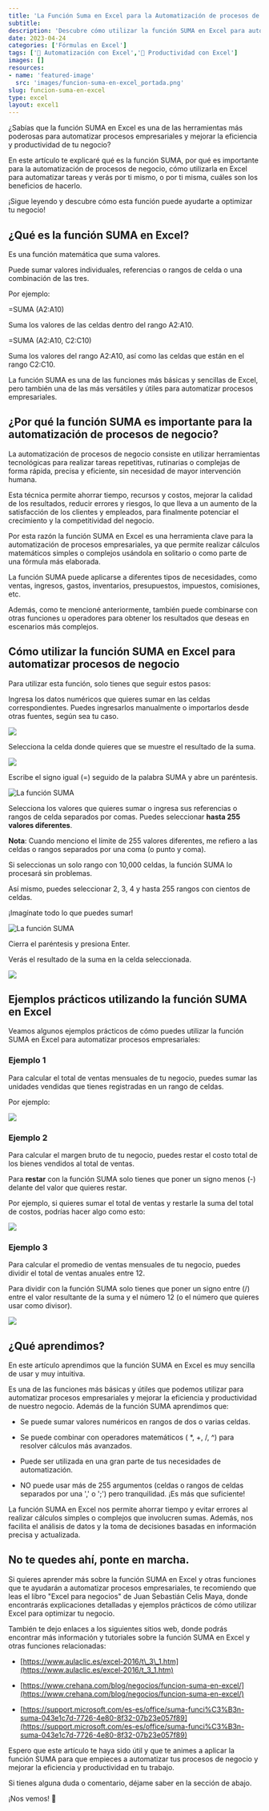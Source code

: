 ```yaml
---
title: 'La Función Suma en Excel para la Automatización de procesos de negocio'
subtitle: 
description: 'Descubre cómo utilizar la función SUMA en Excel para automatizar tus procesos y mejorar la eficiencia y productividad de tu negocio.'
date: 2023-04-24
categories: ['Fórmulas en Excel']
tags: ['🤖 Automatización con Excel','🚀 Productividad con Excel']
images: []
resources: 
- name: 'featured-image'
  src: 'images/funcion-suma-en-excel_portada.png'
slug: funcion-suma-en-excel
type: excel
layout: excel1
---
```


  
¿Sabías que la función SUMA en Excel es una de las herramientas más poderosas para automatizar procesos empresariales y mejorar la eficiencia y productividad de tu negocio?

En este artículo te explicaré qué es la función SUMA, por qué es importante para la automatización de procesos de negocio, cómo utilizarla en Excel para automatizar tareas y verás por ti mismo, o por ti misma, cuáles son los beneficios de hacerlo.

¡Sigue leyendo y descubre cómo esta función puede ayudarte a optimizar tu negocio!

## ¿Qué es la función SUMA en Excel?

Es una función matemática que suma valores.

Puede sumar valores individuales, referencias o rangos de celda o una combinación de las tres.

Por ejemplo:

\=SUMA (A2:A10) 

Suma los valores de las celdas dentro del rango A2:A10.

\=SUMA (A2:A10, C2:C10) 

Suma los valores del rango A2:A10, así como las celdas que están en el rango C2:C10.

La función SUMA es una de las funciones más básicas y sencillas de Excel, pero también una de las más versátiles y útiles para automatizar procesos empresariales.

## ¿Por qué la función SUMA es importante para la automatización de procesos de negocio?

La automatización de procesos de negocio consiste en utilizar herramientas tecnológicas para realizar tareas repetitivas, rutinarias o complejas de forma rápida, precisa y eficiente, sin necesidad de mayor intervención humana.

Esta técnica permite ahorrar tiempo, recursos y costos, mejorar la calidad de los resultados, reducir errores y riesgos, lo que lleva a un aumento de la satisfacción de los clientes y empleados, para finalmente potenciar el crecimiento y la competitividad del negocio.

Por esta razón la función SUMA en Excel es una herramienta clave para la automatización de procesos empresariales, ya que permite realizar cálculos matemáticos simples o complejos usándola en solitario o como parte de una fórmula más elaborada.

La función SUMA puede aplicarse a diferentes tipos de necesidades, como ventas, ingresos, gastos, inventarios, presupuestos, impuestos, comisiones, etc.

Además, como te mencioné anteriormente, también puede combinarse con otras funciones u operadores para obtener los resultados que deseas en escenarios más complejos.

## Cómo utilizar la función SUMA en Excel para automatizar procesos de negocio

  
Para utilizar esta función, solo tienes que seguir estos pasos:

Ingresa los datos numéricos que quieres sumar en las celdas correspondientes. Puedes ingresarlos manualmente o importarlos desde otras fuentes, según sea tu caso.

![](images/image-34.png)

Selecciona la celda donde quieres que se muestre el resultado de la suma.

![](images/image-35.png)

Escribe el signo igual (=) seguido de la palabra SUMA y abre un paréntesis.

![La función SUMA](images/image-36.png)

Selecciona los valores que quieres sumar o ingresa sus referencias o rangos de celda separados por comas. Puedes seleccionar **hasta 255 valores diferentes**.

**Nota**: Cuando menciono el límite de 255 valores diferentes, me refiero a las celdas o rangos separados por una coma (o punto y coma). 

Si seleccionas un solo rango con 10,000 celdas, la función SUMA lo procesará sin problemas. 

Así mismo, puedes seleccionar 2, 3, 4 y hasta 255 rangos con cientos de celdas.

¡Imagínate todo lo que puedes sumar!

![La función SUMA](images/image-37.png)

Cierra el paréntesis y presiona Enter.

Verás el resultado de la suma en la celda seleccionada.

![](images/image-38.png)

## Ejemplos prácticos utilizando la función SUMA en Excel

  
Veamos algunos ejemplos prácticos de cómo puedes utilizar la función SUMA en Excel para automatizar procesos empresariales:

### Ejemplo 1

Para calcular el total de ventas mensuales de tu negocio, puedes sumar las unidades vendidas que tienes registradas en un rango de celdas.

Por ejemplo:

![](images/image-39.png)

### Ejemplo 2

Para calcular el margen bruto de tu negocio, puedes restar el costo total de los bienes vendidos al total de ventas.

Para **restar** con la función SUMA solo tienes que poner un signo menos (-) delante del valor que quieres restar.

Por ejemplo, si quieres sumar el total de ventas y restarle la suma del total de costos, podrías hacer algo como esto:

![](images/image-40.png)

### Ejemplo 3

Para calcular el promedio de ventas mensuales de tu negocio, puedes dividir el total de ventas anuales entre 12.

Para dividir con la función SUMA solo tienes que poner un signo entre (/) entre el valor resultante de la suma y el número 12 (o el número que quieres usar como divisor).

![](images/image-41.png)

## ¿Qué aprendimos?

En este artículo aprendimos que la función SUMA en Excel es muy sencilla de usar y muy intuitiva.

Es una de las funciones más básicas y útiles que podemos utilizar para automatizar procesos empresariales y mejorar la eficiencia y productividad de nuestro negocio. Además de la función SUMA aprendimos que:

- Se puede sumar valores numéricos en rangos de dos o varias celdas.

- Se puede combinar con operadores matemáticos ( \*, +, /, ^) para resolver cálculos más avanzados.

- Puede ser utilizada en una gran parte de tus necesidades de automatización.

- NO puede usar más de 255 argumentos (celdas o rangos de celdas separados por una ',' o ';') pero tranquilidad. ¡Es más que suficiente!

La función SUMA en Excel nos permite ahorrar tiempo y evitar errores al realizar cálculos simples o complejos que involucren sumas. Además, nos facilita el análisis de datos y la toma de decisiones basadas en información precisa y actualizada.

## No te quedes ahí, ponte en marcha.

Si quieres aprender más sobre la función SUMA en Excel y otras funciones que te ayudarán a automatizar procesos empresariales, te recomiendo que leas el libro "Excel para negocios" de Juan Sebastián Celis Maya, donde encontrarás explicaciones detalladas y ejemplos prácticos de cómo utilizar Excel para optimizar tu negocio.

También te dejo enlaces a los siguientes sitios web, donde podrás encontrar más información y tutoriales sobre la función SUMA en Excel y otras funciones relacionadas:

- [https://www.aulaclic.es/excel-2016/t\_3\_1.htm](https://www.aulaclic.es/excel-2016/t_3_1.htm)

- [https://www.crehana.com/blog/negocios/funcion-suma-en-excel/](https://www.crehana.com/blog/negocios/funcion-suma-en-excel/)

- [https://support.microsoft.com/es-es/office/suma-funci%C3%B3n-suma-043e1c7d-7726-4e80-8f32-07b23e057f89](https://support.microsoft.com/es-es/office/suma-funci%C3%B3n-suma-043e1c7d-7726-4e80-8f32-07b23e057f89)

Espero que este artículo te haya sido útil y que te animes a aplicar la función SUMA para que empieces a automatizar tus procesos de negocio y mejorar la eficiencia y productividad en tu trabajo.

Si tienes alguna duda o comentario, déjame saber en la sección de abajo.

¡Nos vemos! 🐌
